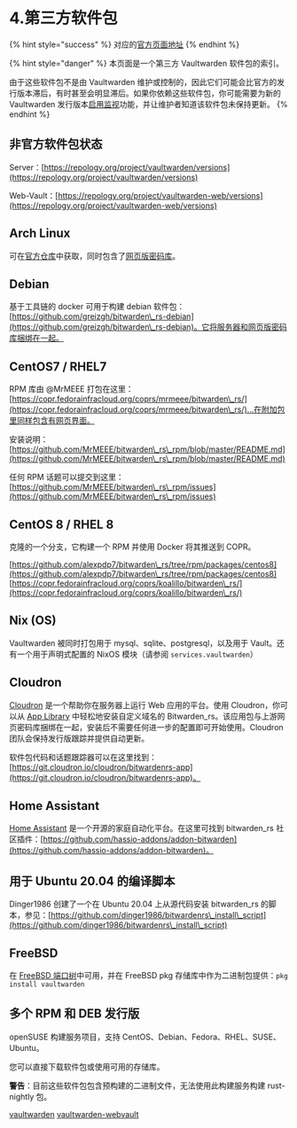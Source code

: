 # 4.第三方软件包

{% hint style="success" %}
对应的[官方页面地址](https://github.com/dani-garcia/vaultwarden/wiki/Third-party-packages)
{% endhint %}

{% hint style="danger" %}
本页面是一个第三方 Vaultwarden 软件包的索引。

由于这些软件包不是由 Vaultwarden 维护或控制的，因此它们可能会比官方的发行版本滞后，有时甚至会明显滞后。如果你依赖这些软件包，你可能需要为新的 Vaultwarden 发行版本[启用监视](https://docs.github.com/en/github/managing-subscriptions-and-notifications-on-github/viewing-your-subscriptions#configuring-your-watch-settings-for-an-individual-repository)功能，并让维护者知道该软件包未保持更新。
{% endhint %}

## 非官方软件包状态

Server：[https://repology.org/project/vaultwarden/versions](https://repology.org/project/vaultwarden/versions)

Web-Vault：[https://repology.org/project/vaultwarden-web/versions](https://repology.org/project/vaultwarden-web/versions)

## Arch Linux

可在[官方仓库](https://archlinux.org/packages/community/x86\_64/vaultwarden/)中获取，同时包含了[网页版密码库](https://archlinux.org/packages/community/any/vaultwarden-web/)。

## Debian

基于工具链的 docker 可用于构建 debian 软件包：[https://github.com/greizgh/bitwarden\_rs-debian](https://github.com/greizgh/bitwarden\_rs-debian)。它将服务器和网页版密码库捆绑在一起。

## CentOS7 / RHEL7

RPM 库由 @MrMEEE 打包在这里：[https://copr.fedorainfracloud.org/coprs/mrmeee/bitwarden\_rs/](https://copr.fedorainfracloud.org/coprs/mrmeee/bitwarden\_rs/)...在附加包里同样包含有网页界面。

安装说明：[https://github.com/MrMEEE/bitwarden\_rs\_rpm/blob/master/README.md](https://github.com/MrMEEE/bitwarden\_rs\_rpm/blob/master/README.md)

任何 RPM 话题可以提交到这里：[https://github.com/MrMEEE/bitwarden\_rs\_rpm/issues](https://github.com/MrMEEE/bitwarden\_rs\_rpm/issues)

## CentOS 8 / RHEL 8

克隆的一个分支，它构建一个 RPM 并使用 Docker 将其推送到 COPR。

[https://github.com/alexpdp7/bitwarden\_rs/tree/rpm/packages/centos8](https://github.com/alexpdp7/bitwarden\_rs/tree/rpm/packages/centos8) [https://copr.fedorainfracloud.org/coprs/koalillo/bitwarden\_rs/](https://copr.fedorainfracloud.org/coprs/koalillo/bitwarden\_rs/)

## Nix (OS)

Vaultwarden 被同时打包用于 mysql、sqlite、postgresql，以及用于 Vault。还有一个用于声明式配置的 NixOS 模块（请参阅 `services.vaultwarden`）

## Cloudron

[Cloudron](https://cloudron.io) 是一个帮助你在服务器上运行 Web 应用的平台。使用 Cloudron，你可以从 [App Library](https://cloudron.io/store/com.github.bitwardenrs.html) 中轻松地安装自定义域名的 Bitwarden\_rs。该应用包与上游网页密码库捆绑在一起，安装后不需要任何进一步的配置即可开始使用。Cloudron 团队会保持发行版跟踪并提供自动更新。

软件包代码和话题跟踪器可以在这里找到：[https://git.cloudron.io/cloudron/bitwardenrs-app](https://git.cloudron.io/cloudron/bitwardenrs-app)。

## Home Assistant <a href="#home-assistant" id="home-assistant"></a>

[Home Assistant](https://www.home-assistant.io) 是一个开源的家庭自动化平台。在这里可找到 bitwarden\_rs 社区插件：[https://github.com/hassio-addons/addon-bitwarden](https://github.com/hassio-addons/addon-bitwarden)。

## 用于 Ubuntu 20.04 的编译脚本 <a href="#build-script-for-ubuntu-20-04" id="build-script-for-ubuntu-20-04"></a>

Dinger1986 创建了一个在 Ubuntu 20.04 上从源代码安装 bitwarden\_rs 的脚本，参见：[https://github.com/dinger1986/bitwardenrs\_install\_script](https://github.com/dinger1986/bitwardenrs\_install\_script)

## FreeBSD

在 [FreeBSD 端口树](https://www.freshports.org/security/vaultwarden/)中可用，并在 FreeBSD pkg 存储库中作为二进制包提供：`pkg install vaultwarden`

## 多个 RPM 和 DEB 发行版 <a href="#multiple-rpm-and-deb-distributions" id="multiple-rpm-and-deb-distributions"></a>

openSUSE 构建服务项目，支持 CentOS、Debian、Fedora、RHEL、SUSE、Ubuntu。

您可以直接下载软件包或使用可用的存储库。

**警告**：目前这些软件包包含预构建的二进制文件，无法使用此构建服务构建 rust-nightly 包。

[vaultwarden](https://build.opensuse.org/package/show/home:Masgalor:Vaultwarden/vaultwarden) [vaultwarden-webvault](https://build.opensuse.org/package/show/home:Masgalor:Vaultwarden/vaultwarden-webvault)
